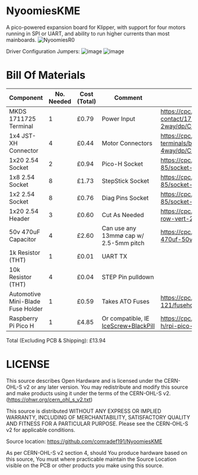# NyoomiesKME
A pico-powered expansion board for Klipper, with support for four motors running in SPI or UART, and ability to run higher currents than most mainboards.
![NyoomiesR0](https://github.com/comradef191/NyoomiesKME/assets/62987296/98f0e227-be30-455b-b426-8ef2e2fe445d)



Driver Configuration Jumpers:
![image](https://github.com/comradef191/NyoomiesKME/assets/62987296/518c32e7-9fd3-44b1-bdca-6692459655cf)
![image](https://github.com/comradef191/NyoomiesKME/assets/62987296/72f3a936-a4a6-465a-b728-547d606532a6)


# Bill Of Materials

|Component|No. Needed|Cost (Total)|Comment|CPC URL|
|---------|----------|------------|-------|-------|
|MKDS 1711725 Terminal|1|£0.79|Power Input|https://cpc.farnell.com/phoenix-contact/1711725/terminal-block-pcb-5-08mm-2way/dp/CN14710?ost=1711725|
|1x4 JST-XH Connector|4|£0.44|Motor Connectors|https://cpc.farnell.com/jst-japan-solderless-terminals/b4b-xh-a-lf-sn/header-vertical-4way/dp/CN14255|
|1x20 2.54 Socket|2|£0.94|Pico-H Socket|https://cpc.farnell.com/multicomp/2212s-20sg-85/socket-pcb-1-row-20way/dp/CN14539|
|1x8 2.54 Socket|8|£1.73|StepStick Socket|https://cpc.farnell.com/multicomp/2212s-08sg-85/socket-pcb-1-row-8way/dp/CN14534|
|1x2 2.54 Socket|8|£0.76|Diag Pins Socket|https://cpc.farnell.com/multicomp/2212s-02sg-85/socket-pcb-1-row-2way/dp/CN14529|
|1x20 2.54 Header|3|£0.60|Cut As Needed|https://cpc.farnell.com/multicomp/mc34739/header-1-row-vert-20way/dp/CN14497|
|50v 470uF Capacitor|4|£2.60|Can use any 13mmø cap w/ 2.5-5mm pitch|https://cpc.farnell.com/panasonic/eca1hm471/capacitor-470uf-50v/dp/CA07273|
|1k Resistor (THT)|1|£0.01|UART TX||
|10k Resistor (THT)|4|£0.04|STEP Pin pulldown||
|Automotive Mini-Blade Fuse Holder|1|£0.59|Takes ATO Fuses|https://cpc.farnell.com/unbranded/mccq-121/fuseholder-pcb-mount-ato/dp/FF02093|
|Raspberry Pi Pico H|1|£4.85|Or compatible, IE [IceScrew+BlackPill](https://store.annex.engineering/products/icescrewbp)|https://cpc.farnell.com/raspberry-pi/raspberry-pi-pico-h/rpi-pico-rp2040-mcu-board-w-header/dp/SC19560|

Total (Excluding PCB & Shipping): £13.94


# LICENSE
This source describes Open Hardware and is licensed under the CERN-OHL-S v2 or any later version.
You may redistribute and modify this source and make products using it under the terms of the CERN-OHL-S v2. (https://ohwr.org/cern_ohl_s_v2.txt)

This source is distributed WITHOUT ANY EXPRESS OR IMPLIED WARRANTY, INCLUDING OF MERCHANTABILITY, SATISFACTORY QUALITY AND FITNESS FOR A PARTICULAR PURPOSE. Please see the CERN-OHL-S v2 for applicable conditions.

Source location: https://github.com/comradef191/NyoomiesKME

As per CERN-OHL-S v2 section 4, should You produce hardware based on this source, You must where practicable maintain the Source Location visible on the PCB or other products you make using this source.
